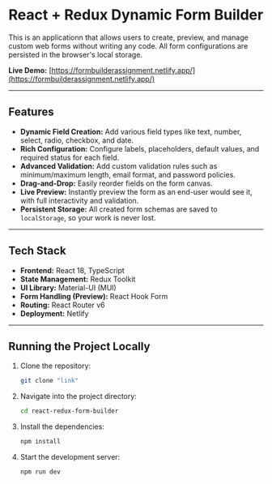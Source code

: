 # React + Redux Dynamic Form Builder

This is an applicationn that allows users to create, preview, and manage custom web forms without writing any code. All form configurations are persisted in the browser's local storage.

**Live Demo:** [https://formbuilderassignment.netlify.app/](https://formbuilderassignment.netlify.app/)

---

## Features

- **Dynamic Field Creation:** Add various field types like text, number, select, radio, checkbox, and date.
- **Rich Configuration:** Configure labels, placeholders, default values, and required status for each field.
- **Advanced Validation:** Add custom validation rules such as minimum/maximum length, email format, and password policies.
- **Drag-and-Drop:** Easily reorder fields on the form canvas.
- **Live Preview:** Instantly preview the form as an end-user would see it, with full interactivity and validation.
- **Persistent Storage:** All created form schemas are saved to `localStorage`, so your work is never lost.

---

## Tech Stack

- **Frontend:** React 18, TypeScript
- **State Management:** Redux Toolkit
- **UI Library:** Material-UI (MUI)
- **Form Handling (Preview):** React Hook Form
- **Routing:** React Router v6
- **Deployment:** Netlify

---

## Running the Project Locally

1.  Clone the repository:
    ```bash
    git clone "link"
    ```
2.  Navigate into the project directory:
    ```bash
    cd react-redux-form-builder
    ```
3.  Install the dependencies:
    ```bash
    npm install
    ```
4.  Start the development server:
    ```bash
    npm run dev
    ```
